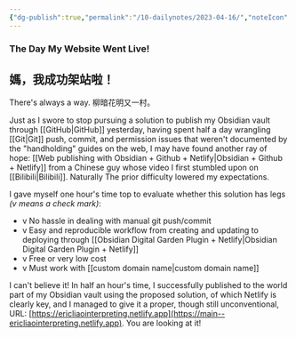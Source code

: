 ```yaml
---
{"dg-publish":true,"permalink":"/10-dailynotes/2023-04-16/","noteIcon":"2","created":"","updated":""}
---
```


### The Day My Website Went Live!
## 媽，我成功架站啦！

There's always a way. 柳暗花明又一村。

Just as I swore to stop pursuing a solution to publish my Obsidian vault through [[GitHub\|GitHub]] yesterday, having spent half a day wrangling [[Git\|Git]] push, commit, and permission issues that weren't documented by the "handholding" guides on the web, I may have found another ray of hope: [[Web publishing with Obsidian + Github + Netlify\|Obsidian + Github + Netlify]] from a Chinese guy whose video I first stumbled upon on [[Bilibili\|Bilibili]]. Naturally The prior difficulty lowered my expectations.

I gave myself one hour's time top to evaluate whether this solution has legs *(v means a check mark)*:
- v No hassle in dealing with manual git push/commit
- v Easy and reproducible workflow from creating and updating to deploying through [[Obsidian Digital Garden Plugin + Netlify\|Obsidian Digital Garden Plugin + Netlify]]
- v Free or very low cost
- v Must work with [[custom domain name\|custom domain name]]

I can't believe it! In half an hour's time, I successfully published to the world part of my Obsidian vault using the proposed solution, of which Netlify is clearly key, and I managed to give it a proper, though still unconventional, URL: [https://ericliaointerpreting.netlify.app](https://main--ericliaointerpreting.netlify.app). You are looking at it!